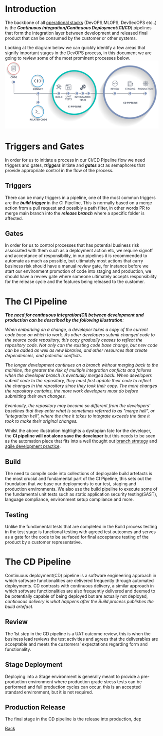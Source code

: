 


# Introduction

The backbone of all [operational stacks](/Project-Overview/Agile-Patterns-and-DevOPS-processes/The-Operational-Stacks.md) (DevOPS,MLOPS, DevSecOPS etc..) is the **_Continuous Integration/Continuous Deployment_**(**_CI/CD_**) pipelines that form the integration layer between development and released final product that can be consumed by the customer or other systems.

Looking at the diagram below we can quickly identify a few areas that signify important stages in the DevOPS process,
in this document we are going to review some of the most prominent processes below.
![A Common CI/CD Pattern](/.attachments/image-7a4e6127-938b-4db7-9663-e8c975f63fdc.png)



# Triggers and Gates

In order for us to initiate a process in our CI/CD Pipeline flow we need triggers and gates, **_triggers_** initiate and **_gates_** act as semaphores that provide appropriate control in the flow of the process.

## Triggers

There can be many triggers in a pipeline, one of the most common triggers are the **_build trigger_** in the CI Pipeline,
This is normally based on a merge action from a pull request and possibly a path filter, in other words PR to merge main branch into the **_release branch_** where a specific folder is affected.

## Gates
In order for us to control processes that has potential business risk associated with them such as a deployment action etc, we require signoff and acceptance of responsibility, in our pipelines it is recommended to automate as much as possible, but ultimately most actions that carry business risk should have a manual review gate, for instance before we start our environment promotion of code into staging and production, we should have a review gate where someone ultimately accepts responsibility for the release cycle and the features being released to the customer.

# The CI Pipeline

**_The need for continuous integration(CI) between development and production can be described by the following illustration:_**

_When embarking on a change, a developer takes a copy of the current code base on which to work. As other developers submit changed code to the source code repository, this copy gradually ceases to reflect the repository code. Not only can the existing code base change, but new code can be added as well as new libraries, and other resources that create dependencies, and potential conflicts._

_The longer development continues on a branch without merging back to the mainline, the greater the risk of multiple integration conflicts and failures when the developer branch is eventually merged back. When developers submit code to the repository, they must first update their code to reflect the changes in the repository since they took their copy. 
The more changes the repository contains, the more work developers must do before submitting their own changes._

_Eventually, the repository may become so different from the developers' baselines that they enter what is sometimes referred to as "merge hell", or "integration hell", where the time it takes to integrate exceeds the time it took to make their original changes._

Whilst the above illustration highlights a dystopian fate for the developer, the **CI pipeline will not alone save the developer** but this needs to be seen as the automation piece that fits into a well thought out [branch strategy](/Project-Overview/Agile-Patterns-and-DevOPS-processes/Branch-Strategy.md) and [agile development practice](/Project-Overview/An-Introduction-to-agile-development-practices/What-is-Agile-Development-practices).



## Build

The need to compile code into collections of deployable build artefacts is the most crucial and fundamental part of the CI Pipeline, this sets out the foundation that we base our deployments to our test, staging and production environments.
We also use the build pipeline to execute some of the fundamental unit tests such as static application security testing(SAST), language compliance, environment setup compliance and more.


## Testing

Unlike the fundamental tests that are completed in the Build process testing in the test stage is functional testing with agreed test outcomes and serves as a gate for the code to be surfaced for final acceptance testing of the product by a customer representative.

# The CD Pipeline

Continuous deployment(CD) pipeline is a software engineering approach in which software functionalities are delivered frequently through automated deployments. 
CD contrasts with continuous delivery, a similar approach in which software functionalities are also frequently delivered and deemed to be potentially capable of being deployed but are actually not deployed, _continuous delivery is what happens after the Build process publishes the build artefact_.

## Review

The 1st step in the CD pipeline is a UAT outcome review, this is when the business lead reviews the test activities and agrees that the deliverables are acceptable and meets the customers' expectations regarding form and functionality. 

## Stage Deployment

Deploying into a Stage environment is generally meant to provide a pre-production environment where production grade stress tests can be performed and full production cycles can occur, this is an accepted standard environment, but it is not required.


## Production Release

The final stage in the CD pipeline is the release into production, dep

[Back](#javascript:history.back())